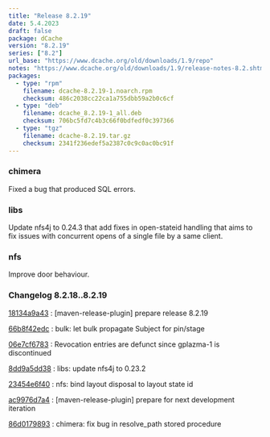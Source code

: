 ```yaml
---
title: "Release 8.2.19"
date: 5.4.2023
draft: false
package: dCache
version: "8.2.19"
series: ["8.2"]
url_base: "https://www.dcache.org/old/downloads/1.9/repo"
notes: "https://www.dcache.org/old/downloads/1.9/release-notes-8.2.shtml"
packages:
  - type: "rpm"
    filename: dcache-8.2.19-1.noarch.rpm
    checksum: 486c2038cc22ca1a755dbb59a2b0c6cf
  - type: "deb"
    filename: dcache_8.2.19-1_all.deb
    checksum: 706bc5fd7c4b3c66f0bdfedf0c397366
  - type: "tgz"
    filename: dcache-8.2.19.tar.gz
    checksum: 2341f236edef5a2387c0c9c0ac0bc91f
---
```


### chimera

Fixed a bug that produced SQL errors.

### libs

Update nfs4j to 0.24.3 that add fixes in open-stateid handling that aims 
to fix issues with concurrent opens of a single file by a same client.

### nfs

Improve door behaviour.


### Changelog 8.2.18..8.2.19

<!-- git log 8.2.18..8.2.19 -no-merges -format='[%h](https://github.com/dcache/dcache/commit/%H)%n:   %s%n' -->

[18134a9a43](https://github.com/dcache/dcache/commit/18134a9a43f00e45fde25b11fef72c2219238c5d)
:   [maven-release-plugin] prepare release 8.2.19

[66b8f42edc](https://github.com/dcache/dcache/commit/66b8f42edce20b7c05944e25604b61ba4cab0242)
:   bulk: let bulk propagate Subject for pin/stage

[06e7cf6783](https://github.com/dcache/dcache/commit/06e7cf678327cbe928fbd3fac570d35d993c733e)
:   Revocation entries are defunct since gplazma-1 is discontinued

[8dd9a5dd38](https://github.com/dcache/dcache/commit/8dd9a5dd38befadcbc9f5e5bcabfae5a4b9d7081)
:   libs: update nfs4j to 0.23.2

[23454e6f40](https://github.com/dcache/dcache/commit/23454e6f40239b61e72903dfa1e003c6f66bea16)
:   nfs: bind layout disposal to layout state id

[ac9976d7a4](https://github.com/dcache/dcache/commit/ac9976d7a4471abea7258eb221e369f0c5631109)
:   [maven-release-plugin] prepare for next development iteration

[86d0179893](https://github.com/dcache/dcache/commit/86d01798931c73db8801020ef449ead0d6f54588)
:   chimera:  fix bug in resolve_path stored procedure

